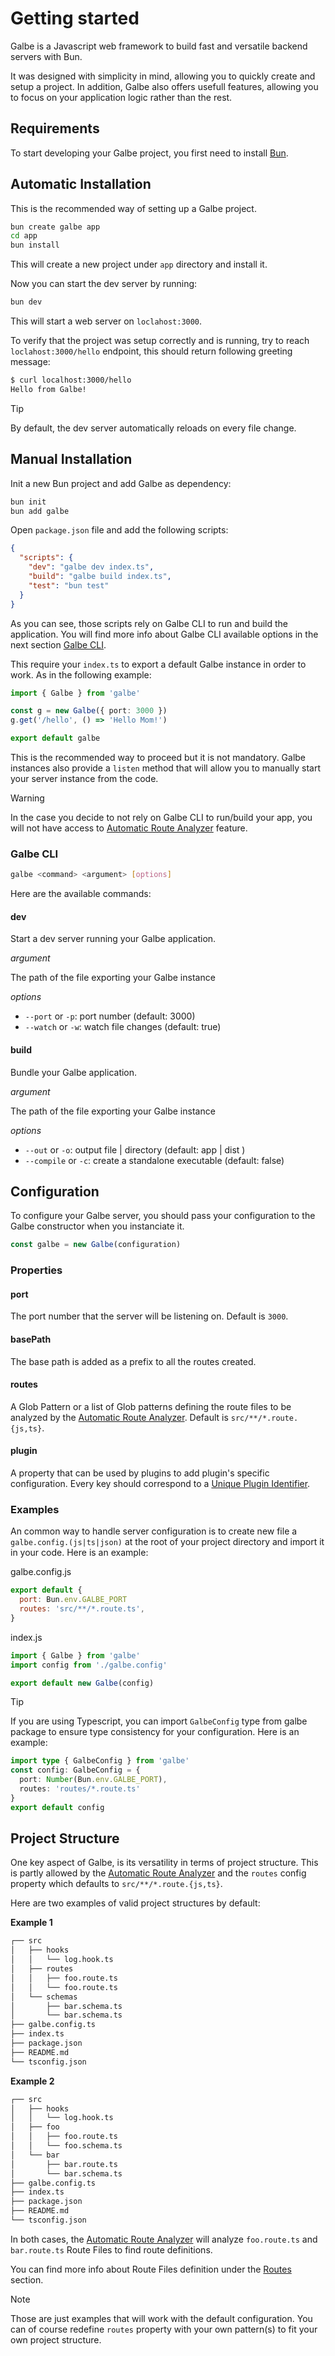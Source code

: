 # Getting started

Galbe is a Javascript web framework to build fast and versatile backend servers with Bun.

It was designed with simplicity in mind, allowing you to quickly create and setup a project. In addition, Galbe also offers usefull features, allowing you to focus on your application logic rather than the rest.

## Requirements

To start developing your Galbe project, you first need to install [Bun](https://bun.sh).

## Automatic Installation

This is the recommended way of setting up a Galbe project.

```bash
bun create galbe app
cd app
bun install
```

This will create a new project under `app` directory and install it.

Now you can start the dev server by running:

```bash
bun dev
```

This will start a web server on `loclahost:3000`.

To verify that the project was setup correctly and is running, try to reach `loclahost:3000/hello` endpoint, this should return following greeting message:

```bash
$ curl localhost:3000/hello
Hello from Galbe!
```

> [!TIP]  
> By default, the dev server automatically reloads on every file change.

## Manual Installation

Init a new Bun project and add Galbe as dependency:

```bash
bun init
bun add galbe
```

Open `package.json` file and add the following scripts:

```json
{
  "scripts": {
    "dev": "galbe dev index.ts",
    "build": "galbe build index.ts",
    "test": "bun test"
  }
}
```

As you can see, those scripts rely on Galbe CLI to run and build the application. You will find more info about Galbe CLI available options in the next section [Galbe CLI](#galbe-cli).

This require your `index.ts` to export a default Galbe instance in order to work. As in the following example:

```ts
import { Galbe } from 'galbe'

const g = new Galbe({ port: 3000 })
g.get('/hello', () => 'Hello Mom!')

export default galbe
```

This is the recommended way to proceed but it is not mandatory. Galbe instances also provide a `listen` method that will allow you to manually start your server instance from the code.

> [!WARNING]  
> In the case you decide to not rely on Galbe CLI to run/build your app, you will not have access to [Automatic Route Analyzer](routes.md#automatic-route-analyzer) feature.

### Galbe CLI

```bash
galbe <command> <argument> [options]
```

Here are the available commands:

#### dev

Start a dev server running your Galbe application.

_argument_

The path of the file exporting your Galbe instance

_options_

- `--port` or `-p`: port number (default: 3000)
- `--watch` or `-w`: watch file changes (default: true)

#### build

Bundle your Galbe application.

_argument_

The path of the file exporting your Galbe instance

_options_

- `--out` or `-o`: output file | directory (default: app | dist )
- `--compile` or `-c`: create a standalone executable (default: false)

## Configuration

To configure your Galbe server, you should pass your configuration to the Galbe constructor when you instanciate it.

```ts
const galbe = new Galbe(configuration)
```

### Properties

#### port

The port number that the server will be listening on. Default is `3000`.

#### basePath

The base path is added as a prefix to all the routes created.

#### routes

A Glob Pattern or a list of Glob patterns defining the route files to be analyzed by the [Automatic Route Analyzer](routes.md#automatic-route-analyzer). Default is `src/**/*.route.{js,ts}`.

#### plugin

A property that can be used by plugins to add plugin's specific configuration. Every key should correspond to a [Unique Plugin Identifier](plugins.md).

### Examples

An common way to handle server configuration is to create new file a `galbe.config.(js|ts|json)` at the root of your project directory and import it in your code. Here is an example:

galbe.config.js

```js
export default {
  port: Bun.env.GALBE_PORT
  routes: 'src/**/*.route.ts',
}
```

index.js

```js
import { Galbe } from 'galbe'
import config from './galbe.config'

export default new Galbe(config)
```

> [!TIP]  
> If you are using Typescript, you can import `GalbeConfig` type from galbe package to ensure type consistency for your configuration. Here is an example:
>
> ```ts
> import type { GalbeConfig } from 'galbe'
> const config: GalbeConfig = {
>   port: Number(Bun.env.GALBE_PORT),
>   routes: 'routes/*.route.ts'
> }
> export default config
> ```

## Project Structure

One key aspect of Galbe, is its versatility in terms of project structure. This is partly allowed by the [Automatic Route Analyzer](routes.md#automatic-route-analyzer) and the `routes` config property which defaults to `src/**/*.route.{js,ts}`.

Here are two examples of valid project structures by default:

**Example 1**

```txt
┌── src
│   ├── hooks
│   │   └── log.hook.ts
│   ├── routes
│   │   ├── foo.route.ts
│   │   └── foo.route.ts
│   └── schemas
│       ├── bar.schema.ts
│       └── bar.schema.ts
├── galbe.config.ts
├── index.ts
├── package.json
├── README.md
└── tsconfig.json
```

**Example 2**

```txt
┌── src
│   ├── hooks
│   │   └── log.hook.ts
│   ├── foo
│   │   ├── foo.route.ts
│   │   └── foo.schema.ts
│   └── bar
│       ├── bar.route.ts
│       └── bar.schema.ts
├── galbe.config.ts
├── index.ts
├── package.json
├── README.md
└── tsconfig.json
```

In both cases, the [Automatic Route Analyzer](routes.md#automatic-route-analyzer) will analyze `foo.route.ts` and `bar.route.ts` Route Files to find route definitions.

You can find more info about Route Files definition under the [Routes](routes.md) section.

> [!NOTE]  
> Those are just examples that will work with the default configuration. You can of course redefine `routes` property with your own pattern(s) to fit your own project structure.
